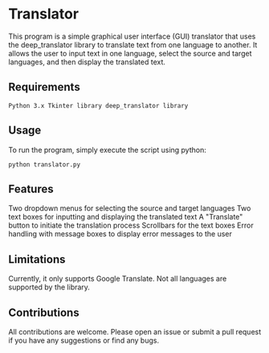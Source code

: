# Translator
This program is a simple graphical user interface (GUI) translator that uses the deep_translator library to translate text from one language to another. It allows the user to input text in one language, select the source and target languages, and then display the translated text.

## Requirements
`Python 3.x
Tkinter library
deep_translator library`

## Usage
To run the program, simply execute the script using python:

```
python translator.py
```

## Features
Two dropdown menus for selecting the source and target languages
Two text boxes for inputting and displaying the translated text
A "Translate" button to initiate the translation process
Scrollbars for the text boxes
Error handling with message boxes to display error messages to the user

## Limitations
Currently, it only supports Google Translate.
Not all languages are supported by the library.

## Contributions
All contributions are welcome. Please open an issue or submit a pull request if you have any suggestions or find any bugs.